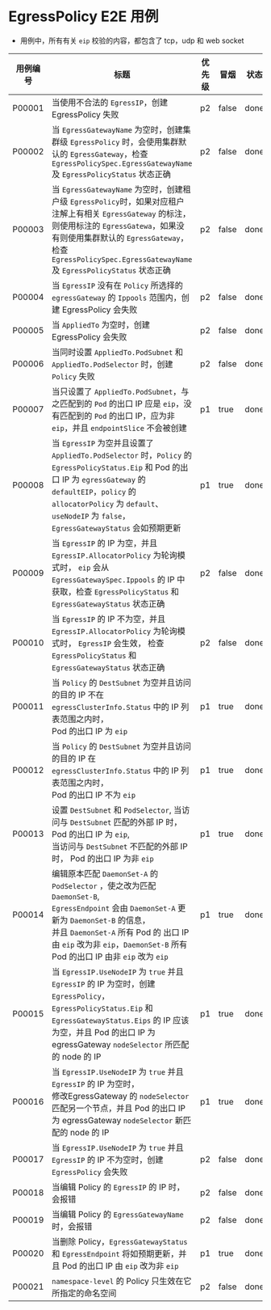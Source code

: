 <!--
# E2E Cases for EgressPolicy
- all case about check the `eip` will including tcp, udp and web socket

| Test Case ID | Title                                                                                                                                                                                                                                                                               | Priority | Smoke | Status | Others |
|--------------|-------------------------------------------------------------------------------------------------------------------------------------------------------------------------------------------------------------------------------------------------------------------------------------|----------|-------|--------|--------|
| P00001       | Creating EgressPolicy fails when using an invalid `EgressIP`.                                                                                                                                                                                                                       | p2       | false | done   |        |
| P00002       | When `EgressGatewayName` is empty, creating cluster-level `EgressPolicy` should use the cluster's default `EgressGateway`, and check if `EgressPolicySpec.EgressGatewayName` and `EgressPolicyStatus` are updated correctly.                                                        | p2       | false | done   |        |
| P00003       | When `EgressGatewayName` is empty, creating tenant-level `EgressPolicy` should use the annotated `EgressGateway` if specified in the corresponding tenant's annotations; otherwise, use the cluster's default `EgressGateway`, and check if `EgressPolicySpec.EgressGatewayName` and `EgressPolicyStatus` are updated correctly. | p2       | false | done   |        |
| P00004       | Creating EgressPolicy fails when `EgressIP` is not within the `Ippools` range of the selected `egressGateway`.                                                                                                                                                                    | p2       | false | done   |        |
| P00005       | Creating EgressPolicy fails when `AppliedTo` is empty.                                                                                                                                                                                                                              | p2       | false | done   |        |
| P00006       | Creating `Policy` fails when both `AppliedTo.PodSubnet` and `AppliedTo.PodSelector` are set simultaneously.                                                                                                                                                                       | p2       | false | done   |        |
| P00007       | When only `AppliedTo.PodSubnet` is set, the exit IP of Pods matching the subnet should be `eip`, and Pods without a match should have non-`eip` exit IP; `endpointSlice` should not be created.                                                                          | p1       | true  | done   |        |
| P00008       | When `EgressIP` is empty and `AppliedTo.PodSelector` is set, `EgressPolicyStatus.Eip` and Pod exit IP should be the `defaultEIP` of the `egressGateway`, with `allocatorPolicy` as `default` and `useNodeIP` as `false`. Update `EgressGatewayStatus` as expected.              | p1       | true  | done   |        |
| P00009       | When `EgressIP` is empty, and `EgressIP.AllocatorPolicy` is set to round-robin, `EgressPolicyStatus` and `EgressGatewayStatus` should be updated correctly using an IP from `EgressGatewaySpec.Ippools`.                                                                     | p2       | false | done   |        |
| P00010       | When `EgressIP` is not empty, and `EgressIP.AllocatorPolicy` is set to round-robin, `EgressIP` should take effect. Check if `EgressPolicyStatus` and `EgressGatewayStatus` are updated correctly.                                                                              | p2       | false |        |        |
| P00011       | When `Policy.DestSubnet` is empty and accessing an external IP outside the range of IPs in `egressClusterInfo.Status`, Pod exit IP should be `eip`.                                                                                                                           | p1       | true  | done   |        |
| P00012       | When `Policy.DestSubnet` is empty and accessing an external IP within the range of IPs in `egressClusterInfo.Status`, Pod exit IP should not be `eip`.                                                                                                                       | p1       | true  | done   |        |
| P00013       | Set both `DestSubnet` and `PodSelector`. When accessing an external IP matching `DestSubnet`, Pod exit IP should be `eip`; when accessing an external IP not matching `DestSubnet`, Pod exit IP should not be `eip`.                                                        | p1       | true  | done   |        |
| P00014       | Edit `PodSelector` originally matching `DaemonSet-A` to match `DaemonSet-B`. `EgressEndpoint` should be updated from `DaemonSet-A` to `DaemonSet-B`, and exit IP for all Pods in `DaemonSet-A` should change from `eip` to non-`eip`, and for `DaemonSet-B` from non-`eip` to `eip`.              | p1       | true  | done   |        |
| P00015       | When `EgressIP.UseNodeIP` is `true`, and `EgressIP` is empty, creating `EgressPolicy` should set `EgressPolicyStatus.Eip` and `EgressGatewayStatus.Eips` to empty; Pod exit IP should be the node IP matching `egressGateway` `nodeSelector`.                                       | p1       | true  | done   |        |
| P00016       | When `EgressIP.UseNodeIP` is `true`, and `EgressIP` is empty, modifying `nodeSelector` of `EgressGateway` to match another node should update Pod exit IP to the new node's IP.                                                                                              | p1       | true  | done   |        |
| P00017       | Creating `EgressPolicy` fails when `EgressIP.UseNodeIP` is `true`, and `EgressIP` is not empty.                                                                                                                                                                                 | p2       | false | done   |        |
| P00018       | Editing `EgressIP` IP in `Policy` should result in an error.                                                                                                                                                                                                                        | p2       | false | done   |        |
| P00019       | Editing `EgressGatewayName` in `Policy` should result in an error.                                                                                                                                                                                                                 | p2       | false | done   |        |
| P00020       | When deleting `Policy`, `EgressGatewayStatus` and `EgressEndpoint` should be updated as expected, and Pod exit IP should change from `eip` to non-`eip`.                                                                                                                   | p1       | true  | done   |        |
| P00021       | `Namespace-level` Policy should only take effect in the specified namespace.                                                                                                                                                                                                       | p2       | false | done   |        |

-->
# EgressPolicy E2E 用例

- 用例中，所有有关 `eip` 校验的内容，都包含了 tcp，udp 和 web socket

| 用例编号   | 标题                                                                                                                                                                                                                                                                 | 优先级 | 冒烟    | 状态  | 其他  |
|--------|------------------------------------------------------------------------------------------------------------------------------------------------------------------------------------------------------------------------------------------------------------------------|-----|-------|-----|-----|
| P00001 | 当使用不合法的 `EgressIP`，创建 EgressPolicy 失败                                                                                                                                                                                                                        | p2  | false |  done |     |
| P00002 | 当 `EgressGatewayName` 为空时，创建集群级 `EgressPolicy` 时，会使用集群默认的 `EgressGateway`，检查 `EgressPolicySpec.EgressGatewayName` 及 `EgressPolicyStatus` 状态正确                                                                                                   | p2  | false |  done |     |
| P00003 | 当 `EgressGatewayName` 为空时，创建租户级 `EgressPolicy`时，如果对应租户注解上有相关 `EgressGateway` 的标注，则使用标注的 `EgressGatewa`，如果没有则使用集群默认的 `EgressGateway`，检查 `EgressPolicySpec.EgressGatewayName` 及 `EgressPolicyStatus` 状态正确                    | p2  | false | done |     |
| P00004 | 当 `EgressIP` 没有在 `Policy` 所选择的 `egressGateway` 的 `Ippools` 范围内，创建 EgressPolicy 会失败                                                                                                                                                                       | p2  | false | done |     |
| P00005 | 当 `AppliedTo` 为空时，创建 EgressPolicy 会失败                                                                                                                                                                                                                           | p2  | false | done |     |
| P00006 | 当同时设置 `AppliedTo.PodSubnet` 和 `AppliedTo.PodSelector` 时，创建 `Policy` 失败                                                                                                                                                                                        | p2  | false | done |     |
| P00007 | 当只设置了 `AppliedTo.PodSubnet`，与之匹配到的 `Pod` 的出口 IP 应是 `eip`，没有匹配到的 `Pod` 的出口 IP，应为非 `eip`，并且 `endpointSlice` 不会被创建                                                                                                                         | p1  | true  | done |     |
| P00008 | 当 `EgressIP` 为空并且设置了 `AppliedTo.PodSelector` 时，`Policy` 的 `EgressPolicyStatus.Eip` 和 Pod 的出口 IP 为 `egressGateway` 的 `defaultEIP`，`policy` 的 `allocatorPolicy` 为 `default`、`useNodeIP` 为 `false`， `EgressGatewayStatus` 会如预期更新                   | p1  | true  | done |     |
| P00009 | 当 `EgressIP` 的 IP 为空，并且 `EgressIP.AllocatorPolicy` 为轮询模式时， `eip` 会从 `EgressGatewaySpec.Ippools` 的 IP 中获取，检查 `EgressPolicyStatus` 和 `EgressGatewayStatus` 状态正确                                                                                    | p2  | false | done |     |
| P00010 | 当 `EgressIP` 的 IP 不为空，并且 `EgressIP.AllocatorPolicy` 为轮询模式时， `EgressIP` 会生效， 检查 `EgressPolicyStatus` 和 `EgressGatewayStatus` 状态正确                                                                                                                   | p2  | false | done |     |
| P00011 | 当 `Policy` 的 `DestSubnet` 为空并且访问的目的 IP 不在 `egressClusterInfo.Status` 中的 IP 列表范围之内时，<br/>Pod 的出口 IP 为 `eip`                                                                                                                                        | p1  | true  | done |     |
| P00012 | 当 `Policy` 的 `DestSubnet` 为空并且访问的目的 IP 在 `egressClusterInfo.Status` 中的 IP 列表范围之内时，<br/>Pod 的出口 IP 不为 `eip`                                                                                                                                        | p1  | true  | done |     |
| P00013 | 设置 `DestSubnet` 和 `PodSelector`, 当访问与 `DestSubnet` 匹配的外部 IP 时，Pod 的出口 IP 为 `eip`,<br/>当访问与 `DestSubnet` 不匹配的外部 IP 时， Pod 的出口 IP 为非 `eip`                                                                                                    | p1  | true  | done |     |
| P00014 | 编辑原本匹配 `DaemonSet-A` 的 `PodSelector` ，使之改为匹配 `DaemonSet-B`,<br/> `EgressEndpoint` 会由 `DaemonSet-A` 更新为 `DaemonSet-B` 的信息，<br/>并且 `DaemonSet-A` 所有 Pod 的 出口 IP 由 `eip` 改为非 `eip`，`DaemonSet-B` 所有 Pod 的出口 IP 由非 `eip` 改为 `eip`        | p1  | true  | done |     |
| P00015 | 当 `EgressIP.UseNodeIP` 为 `true` 并且 `EgressIP` 的 IP 为空时，创建 `EgressPolicy`，<br/>`EgressPolicyStatus.Eip` 和 `EgressGatewayStatus.Eips` 的 IP 应该为空，并且 Pod 的出口 IP 为 egressGateway `nodeSelector` 所匹配的 node 的 IP                                       | p1  | true  | done |     |
| P00016 | 当 `EgressIP.UseNodeIP` 为 `true` 并且 `EgressIP` 的 IP 为空时，<br/>修改EgressGateway 的 `nodeSelector` 匹配另一个节点，并且 Pod 的出口 IP 为 egressGateway `nodeSelector` 新匹配的 node 的 IP                                                                               | p1  | true  | done |     |
| P00017 | 当 `EgressIP.UseNodeIP` 为 `true` 并且 `EgressIP` 的 IP 不为空时，创建 `EgressPolicy` 会失败                                                                                                                                                                               | p2  | false | done |     |
| P00018 | 当编辑 Policy 的 `EgressIP` 的 IP 时，会报错                                                                                                                                                                                                                              | p2  | false | done |     |
| P00019 | 当编辑 Policy 的 `EgressGatewayName` 时，会报错                                                                                                                                                                                                                           | p2  | false | done |     |
| P00020 | 当删除 Policy，`EgressGatewayStatus` 和 `EgressEndpoint` 将如预期更新，并且 Pod 的出口 IP 由 `eip` 改为非 `eip`                                                                                                                                                             | p1  | true  | done |     |
| P00021 | `namespace-level` 的 Policy 只生效在它所指定的命名空间                                                                                                                                                                                                                     | p2  | false | done |     |